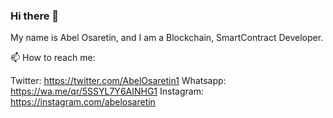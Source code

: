 ### Hi there 👋
My name is Abel Osaretin, and I am a Blockchain, SmartContract Developer.

📫 How to reach me:

Twitter: <https://twitter.com/AbelOsaretin1>
Whatsapp: <https://wa.me/qr/5SSYL7Y6AINHG1>
Instagram: <https://instagram.com/abelosaretin>
<!--
**AbelOsaretin/AbelOsaretin** is a ✨ _special_ ✨ repository because its `README.md` (this file) appears on your GitHub profile.

Here are some ideas to get you started:

- 🔭 I’m currently working on ...
- 🌱 I’m currently learning ...
- 👯 I’m looking to collaborate on ...
- 🤔 I’m looking for help with ...
- 💬 Ask me about ...
- 📫 How to reach me: ...
- 😄 Pronouns: ...
- ⚡ Fun fact: ...
-->
